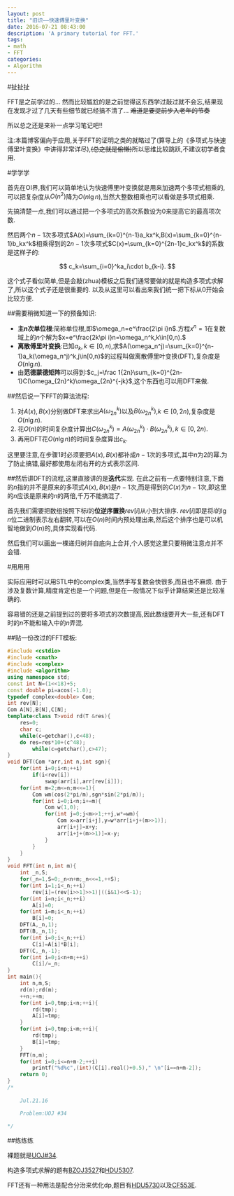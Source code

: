 ```yaml
---
layout: post
title: "旧识——快速傅里叶变换"
date: 2016-07-21 08:43:00
description: 'A primary tutorial for FFT.'
tags:
- math
- FFT
categories:
- Algorithm
---
```


#扯扯扯

FFT是之前学过的...
然而比较尴尬的是之前觉得这东西学过敲过就不会忘,结果现在发现才过了几天有些细节就已经搞不清了...
~~难道是要提前步入老年的节奏~~

所以总之还是来补一点学习笔记吧!!

注:本篇博客偏向于应用,关于FFT的证明之类的就略过了(算导上的《多项式与快速傅里叶变换》中讲得非常详尽),~~(总之就是偷懒)~~所以思维比较跳跃,不建议初学者食用.

#学学学

首先在OI界,我们可以简单地认为快速傅里叶变换就是用来加速两个多项式相乘的,可以把复杂度从$O(n^2)$降为$O(n\lg n)$,当然大整数相乘也可以看做是多项式相乘.

先搞清楚一点,我们可以通过把一个多项式的高次系数设为$0$来提高它的最高项次数.

然后两个$n-1$次多项式$A(x)=\sum_{k=0}^{n-1}a_kx^k,B(x)=\sum_{k=0}^{n-1}b_kx^k$相乘得到的$2n-1$次多项式$C(x)=\sum_{k=0}^{2n-1}c_kx^k$的系数是这样子的:

$$
c_k=\sum_{i=0}^ka_i\cdot b_{k-i}.
$$

这个式子看似简单,但是会敲(zhua)模板之后我们通常要做的就是构造多项式求解了,所以这个式子还是很重要的.
以及从这里可以看出来我们统一把下标从$0$开始会比较方便.

##需要稍微知道一下的预备知识:

- **主$n$次单位根**:简称单位根,即$\omega_n=e^\frac{2\pi i}n$.方程$x^n=1$在复数域上的$n$个解为$x=e^\frac{2k\pi i}n=\omega_n^k,k\in[0,n).$
- **离散傅里叶变换**:已知$a_k,k\in[0,n)$,求$A(\omega_n^j)=\sum_{k=0}^{n-1}a_k(\omega_n^j)^k,j\in[0,n)$的过程叫做离散傅里叶变换(DFT),复杂度是$O(n\lg n)$.
- 由**范德蒙德矩阵**可以得到:$c_j=\frac 1{2n}\sum_{k=0}^{2n-1}C(\omega_{2n}^k)\omega_{2n}^{-jk}$,这个东西也可以用DFT来做.

##然后说一下FFT的算法流程:

1. 对$A(x),B(x)$分别做DFT来求出$A(\omega_{2n}^k)$以及$B(\omega_{2n}^k)$,$k\in[0,2n)$,复杂度是$O(n\lg n)$.
2. 花$O(n)$的时间复杂度计算出$C(\omega_{2n}^k)=A(\omega_{2n}^k)\cdot B(\omega_{2n}^k),k\in[0,2n)$.
3. 再用DFT花$O(n\lg n)$的时间复杂度算出$c_k$.

这里要注意,在步骤$1$时必须要把$A(x),B(x)$都补成$n-1$次的多项式,其中$n$为$2$的幂.为了防止搞错,最好都使用左闭右开的方式表示区间.

##然后讲DFT的流程,这里直接讲的是**迭代**实现.
在此之前有一点要特别注意,下面的$n$指的并不是原来的多项式$A(x),B(x)$是$n-1$次,而是得到的$C(x)$为$n-1$次,即这里的$n$应该是原来的$n$的两倍,千万不能搞混了.

首先我们需要把数组按照下标$i$的**位逆序置换**$rev[i]$从小到大排序.
$rev[i]$即是将$i$的$\lg n$位二进制表示左右翻转,可以在$O(n)$时间内预处理出来,然后这个排序也是可以机智地做到$O(n)$的,具体实现看代码.

然后我们可以画出一棵递归树并自底向上合并,个人感觉这里只要稍微注意点并不会错.

#用用用

实际应用时可以用STL中的complex类,当然手写复数会快很多,而且也不麻烦.
由于涉及复数计算,精度肯定也是一个问题,但是在一般情况下似乎计算结果还是比较准确的.

容易错的还是之前提到过的要将多项式的次数提高,因此数组要开大一些,还有DFT时的$n$不能和输入中的$n$弄混.

##贴一份改过的FFT模板:

```c++
#include <cstdio>
#include <cmath>
#include <complex>
#include <algorithm>
using namespace std;
const int N=(1<<18)+5;
const double pi=acos(-1.0);
typedef complex<double> Com;
int rev[N];
Com A[N],B[N],C[N];
template<class T>void rd(T &res){
    res=0;
    char c;
    while(c=getchar(),c<48);
    do res=res*10+(c^48);
        while(c=getchar(),c>47);
}
void DFT(Com *arr,int n,int sgn){
    for(int i=0;i<n;++i)
        if(i<rev[i])
            swap(arr[i],arr[rev[i]]);
    for(int m=2;m<=n;m<<=1){
        Com wm(cos(2*pi/m),sgn*sin(2*pi/m));
        for(int i=0;i<n;i+=m){
            Com w(1,0);
            for(int j=0;j<m>>1;++j,w*=wm){
                Com x=arr[i+j],y=w*arr[i+j+(m>>1)];
                arr[i+j]=x+y;
                arr[i+j+(m>>1)]=x-y;
            }
        }
    }
}
void FFT(int n,int m){
    int _n,S;
    for(_n=1,S=0;_n<n+m;_n<<=1,++S);
    for(int i=1;i<_n;++i)
        rev[i]=(rev[i>>1]>>1)|((i&1)<<S-1);
    for(int i=n;i<_n;++i)
        A[i]=0;
    for(int i=m;i<_n;++i)
        B[i]=0;
    DFT(A,_n,1);
    DFT(B,_n,1);
    for(int i=0;i<_n;++i)
        C[i]=A[i]*B[i];
    DFT(C,_n,-1);
    for(int i=0;i<n+m;++i)
        C[i]/=_n;
}
int main(){
    int n,m,S;
    rd(n);rd(m);
    ++n;++m;
    for(int i=0,tmp;i<n;++i){
        rd(tmp);
        A[i]=tmp;
    }
    for(int i=0,tmp;i<m;++i){
        rd(tmp);
        B[i]=tmp;
    }
    FFT(n,m);
    for(int i=0;i<=n+m-2;++i)
        printf("%d%c",(int)(C[i].real()+0.5)," \n"[i==n+m-2]);
    return 0;
}
/*
    
    Jul.21.16

    Problem:UOJ #34
    
*/

```

##练练练

裸题就是[UOJ#34](http://uoj.ac/problem/34).

构造多项式求解的题有[BZOJ3527](http://kyleyoung-ymj.cf/BZOJ-3527)和[HDU5307](http://kyleyoung-ymj.cf/HDU-5307).

FFT还有一种用法是配合分治来优化dp,题目有[HDU5730](http://acm.hdu.edu.cn/showproblem.php?pid=5730)以及[CF553E](http://codeforces.com/problemset/problem/553/E).
